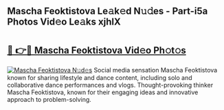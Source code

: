 ## Mascha Feoktistova Le𝚊k𝚎d N𝚞𝚍es - Part-i5a Photos Vid𝚎o Le𝚊ks xjhlX

# <h2><a href="http://fbbs0m.evod.top/?m=Mascha+Feoktistova">🔗 👉🔴 Mascha Feoktistova Vid𝚎o Ph𝚘t𝚘s</a></h2>

[![Mascha Feoktistova N𝚞d𝚎s](https://i.imgur.com/8V9OHl7.gif)](http://fbbs0m.evod.top/?m=Mascha+Feoktistova)
Social media sensation Mascha Feoktistova known for sharing lifestyle and dance content, including solo and collaborative dance performances and vlogs. Thought-provoking thinker Mascha Feoktistova, known for their engaging ideas and innovative approach to problem-solving. 
